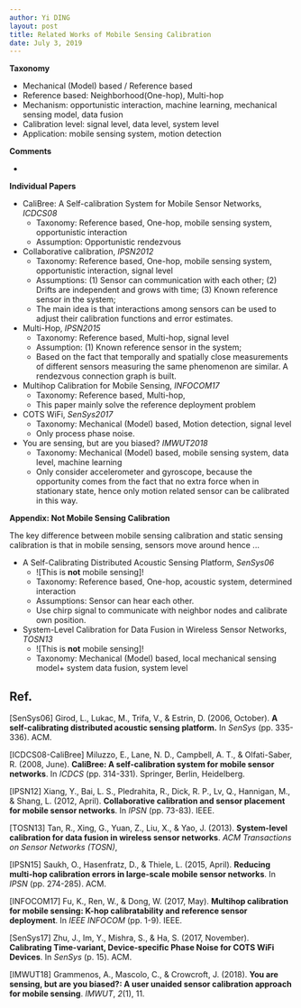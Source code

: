 ```yaml
---
author: Yi DING
layout: post
title: Related Works of Mobile Sensing Calibration
date: July 3, 2019
---
```


**Taxonomy**

* Mechanical (Model) based / Reference based
* Reference based: Neighborhood(One-hop), Multi-hop
* Mechanism: opportunistic interaction, machine learning, mechanical sensing model, data fusion
* Calibration level: signal level, data level, system level
* Application: mobile sensing system, motion detection

**Comments**

* 

**Individual Papers**

* CaliBree: A Self-calibration System for Mobile Sensor Networks, *ICDCS08*
  * Taxonomy: Reference based, One-hop, mobile sensing system, opportunistic interaction
  * Assumption: Opportunistic rendezvous
* Collaborative calibration, *IPSN2012*
  * Taxonomy: Reference based, One-hop, mobile sensing system, opportunistic interaction, signal level
  * Assumptions: (1) Sensor can communication with each other; (2) Drifts are independent and grows with time; (3) Known reference sensor in the system;
  * The main idea is that interactions among sensors can be used to adjust their calibration functions and error estimates.
* Multi-Hop, *IPSN2015*
  * Taxonomy: Reference based, Multi-hop, signal level
  * Assumption: (1) Known reference sensor in the system;
  * Based on the fact that temporally and spatially close measurements of different sensors measuring the same phenomenon are similar. A rendezvous connection graph is built.
* Multihop Calibration for Mobile Sensing, *INFOCOM17*
  * Taxonomy: Reference based, Multi-hop,
  * This paper mainly solve the reference deployment problem
* COTS WiFi, *SenSys2017*
  * Taxonomy: Mechanical (Model) based, Motion detection, signal level
  * Only process phase noise.
* You are sensing, but are you biased? *IMWUT2018*
  * Taxonomy: Mechanical (Model) based, mobile sensing system, data level, machine learning
  * Only consider accelerometer and gyroscope, because the opportunity comes from the fact that no extra force when in stationary state, hence only motion related sensor can be calibrated in this way.



**Appendix: Not Mobile Sensing Calibration**

The key difference between mobile sensing calibration and static sensing calibration is that in mobile sensing, sensors move around hence ...


* A Self-Calibrating Distributed Acoustic Sensing Platform, *SenSys06*
  - ![This is **not** mobile sensing]!
  - Taxonomy: Reference based, One-hop, acoustic system, determined interaction
  - Assumptions: Sensor can hear each other.
  - Use chirp signal to communicate with neighbor nodes and calibrate own position.
* System-Level Calibration for Data Fusion in Wireless Sensor Networks, *TOSN13*
  - ![This is **not** mobile sensing]!
  - Taxonomy: Mechanical (Model) based, local mechanical sensing model+ system data fusion, system level



[comment]: # "Why we can do this: (1) Fixed environment makes spatial based aggregation possible; (2) Heterogeneous is different from drifting in the sense that same device/enviroment shares the heterogeneous while drifting cannot be shared; Hence in [IPSN2012], historical knowledge or same user knowledge is not used. That is, only spatial rendezvous is exploited, but historical data are not used."



## Ref.

[SenSys06] Girod, L., Lukac, M., Trifa, V., & Estrin, D. (2006, October). **A self-calibrating distributed acoustic sensing platform.** In *SenSys* (pp. 335-336). ACM.

[ICDCS08-CaliBree] Miluzzo, E., Lane, N. D., Campbell, A. T., & Olfati-Saber, R. (2008, June). **CaliBree: A self-calibration system for mobile sensor networks**. In *ICDCS* (pp. 314-331). Springer, Berlin, Heidelberg.

[IPSN12] Xiang, Y., Bai, L. S., Pledrahita, R., Dick, R. P., Lv, Q., Hannigan, M., & Shang, L. (2012, April). **Collaborative calibration and sensor placement for mobile sensor networks**. In *IPSN* (pp. 73-83). IEEE.

[TOSN13] Tan, R., Xing, G., Yuan, Z., Liu, X., & Yao, J. (2013). **System-level calibration for data fusion in wireless sensor networks**. *ACM Transactions on Sensor Networks (TOSN)*,

[IPSN15] Saukh, O., Hasenfratz, D., & Thiele, L. (2015, April). **Reducing multi-hop calibration errors in large-scale mobile sensor networks**. In *IPSN* (pp. 274-285). ACM.

[INFOCOM17] Fu, K., Ren, W., & Dong, W. (2017, May). **Multihop calibration for mobile sensing: K-hop calibratability and reference sensor deployment**. In *IEEE INFOCOM* (pp. 1-9). IEEE.

[SenSys17] Zhu, J., Im, Y., Mishra, S., & Ha, S. (2017, November). **Calibrating Time-variant, Device-specific Phase Noise for COTS WiFi Devices**. In *SenSys* (p. 15). ACM.

[IMWUT18] Grammenos, A., Mascolo, C., & Crowcroft, J. (2018). **You are sensing, but are you biased?: A user unaided sensor calibration approach for mobile sensing**. *IMWUT*, *2*(1), 11.